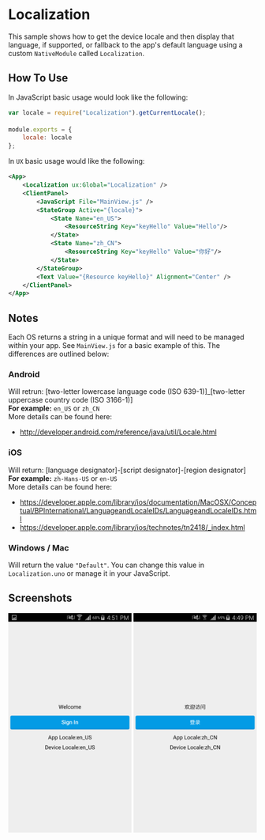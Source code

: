 # Localization

This sample shows how to get the device locale and then display that language, if supported, or fallback to the app's default language using a custom `NativeModule` called `Localization`.

## How To Use

In JavaScript basic usage would look like the following:

```JavaScript
var locale = require("Localization").getCurrentLocale();

module.exports = {
	locale: locale
};
```

In `UX` basic usage would like the following:

```XML
<App>
	<Localization ux:Global="Localization" />
	<ClientPanel>
		<JavaScript File="MainView.js" />
		<StateGroup Active="{locale}">
			<State Name="en_US">
				<ResourceString Key="keyHello" Value="Hello"/>
			</State>
			<State Name="zh_CN">
				<ResourceString Key="keyHello" Value="你好"/>
			</State>
		</StateGroup>
		<Text Value="{Resource keyHello}" Alignment="Center" />
	</ClientPanel>
</App>
```

## Notes

Each OS returns a string in a unique format and will need to be managed within your app. See `MainView.js` for a basic example of this. The differences are outlined below:

### Android
Will retrun: [two-letter lowercase language code (ISO 639-1)]_[two-letter uppercase country code (ISO 3166-1)]  
**For example:** `en_US` or `zh_CN`  
More details can be found here: 
* http://developer.android.com/reference/java/util/Locale.html

### iOS
Will return: [language designator]-[script designator]-\[region designator\]  
**For example:** `zh-Hans-US` or `en-US`  
More details can be found here:
* https://developer.apple.com/library/ios/documentation/MacOSX/Conceptual/BPInternational/LanguageandLocaleIDs/LanguageandLocaleIDs.html
* https://developer.apple.com/library/ios/technotes/tn2418/_index.html


### Windows / Mac
Will return the value `"Default"`. You can change this value in `Localization.uno` or manage it in your JavaScript.


## Screenshots

![English](screenshots/en_us.png)
![Simplified Chinese](screenshots/zh_cn.png)
